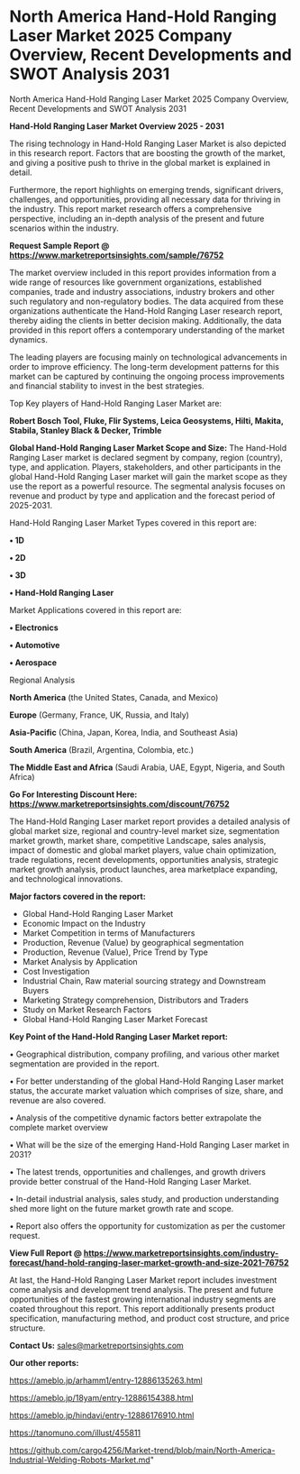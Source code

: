 # North America Hand-Hold Ranging Laser Market 2025 Company Overview, Recent Developments and SWOT Analysis 2031
North America Hand-Hold Ranging Laser Market 2025 Company Overview, Recent Developments and SWOT Analysis 2031

<Strong> Hand-Hold Ranging Laser Market Overview 2025 - 2031</strong>

The rising technology in Hand-Hold Ranging Laser Market is also depicted in this research report. Factors that are boosting the growth of the market, and giving a positive push to thrive in the global market is explained in detail.

Furthermore, the report highlights on emerging trends, significant drivers, challenges, and opportunities, providing all necessary data for thriving in the industry. This report market research offers a comprehensive perspective, including an in-depth analysis of the present and future scenarios within the industry.

<strong>Request Sample Report @ <a href=https://www.marketreportsinsights.com/sample/76752>https://www.marketreportsinsights.com/sample/76752</a></strong>

The market overview included in this report provides information from a wide range of resources like government organizations, established companies, trade and industry associations, industry brokers and other such regulatory and non-regulatory bodies. The data acquired from these organizations authenticate the Hand-Hold Ranging Laser research report, thereby aiding the clients in better decision making. Additionally, the data provided in this report offers a contemporary understanding of the market dynamics.

The leading players are focusing mainly on technological advancements in order to improve efficiency. The long-term development patterns for this market can be captured by continuing the ongoing process improvements and financial stability to invest in the best strategies.

Top Key players of Hand-Hold Ranging Laser Market are:

<strong>Robert Bosch Tool, Fluke, Flir Systems, Leica Geosystems, Hilti, Makita, Stabila, Stanley Black & Decker, Trimble</strong>

<strong><b>Global Hand-Hold Ranging Laser Market Scope and Size:</b></strong>
The Hand-Hold Ranging Laser market is declared segment by company, region (country), type, and application. Players, stakeholders, and other participants in the global Hand-Hold Ranging Laser market will gain the market scope as they use the report as a powerful resource. The segmental analysis focuses on revenue and product by type and application and the forecast period of 2025-2031.

Hand-Hold Ranging Laser Market Types covered in this report are:

<strong>• 1D

• 2D

• 3D

• Hand-Hold Ranging Laser</strong>

Market Applications covered in this report are:

<strong>• Electronics

• Automotive

• Aerospace</strong> 

Regional Analysis

<strong>North America</strong> (the United States, Canada, and Mexico)

<strong>Europe</strong> (Germany, France, UK, Russia, and Italy)

<strong>Asia-Pacific</strong> (China, Japan, Korea, India, and Southeast Asia)

<strong>South America</strong> (Brazil, Argentina, Colombia, etc.)

<strong>The Middle East and Africa</strong> (Saudi Arabia, UAE, Egypt, Nigeria, and South Africa)

<strong>Go For Interesting Discount Here: <a href=https://www.marketreportsinsights.com/discount/76752>https://www.marketreportsinsights.com/discount/76752</a></strong>

The Hand-Hold Ranging Laser market report provides a detailed analysis of global market size, regional and country-level market size, segmentation market growth, market share, competitive Landscape, sales analysis, impact of domestic and global market players, value chain optimization, trade regulations, recent developments, opportunities analysis, strategic market growth analysis, product launches, area marketplace expanding, and technological innovations.

<strong><b>Major factors covered in the report:</b></strong>
<ul>
  <li>Global Hand-Hold Ranging Laser Market </li>
  <li>Economic Impact on the Industry</li>
  <li>Market Competition in terms of Manufacturers</li>
  <li>Production, Revenue (Value) by geographical segmentation</li>
  <li>Production, Revenue (Value), Price Trend by Type</li>
  <li>Market Analysis by Application</li>
  <li>Cost Investigation</li>
  <li>Industrial Chain, Raw material sourcing strategy and Downstream Buyers</li>
  <li>Marketing Strategy comprehension, Distributors and Traders</li>
  <li>Study on Market Research Factors</li>
  <li>Global Hand-Hold Ranging Laser Market Forecast</li>
</ul>

<strong><b>Key Point of the Hand-Hold Ranging Laser Market report:</b></strong>

• Geographical distribution, company profiling, and various other market segmentation are provided in the report.

• For better understanding of the global Hand-Hold Ranging Laser market status, the accurate market valuation which comprises of size, share, and revenue are also covered.

• Analysis of the competitive dynamic factors better extrapolate the complete market overview

• What will be the size of the emerging Hand-Hold Ranging Laser market in 2031?

• The latest trends, opportunities and challenges, and growth drivers provide better construal of the Hand-Hold Ranging Laser Market.

• In-detail industrial analysis, sales study, and production understanding shed more light on the future market growth rate and scope.

• Report also offers the opportunity for customization as per the customer request.

<strong><b>View Full Report @ <a href=https://www.marketreportsinsights.com/industry-forecast/hand-hold-ranging-laser-market-growth-and-size-2021-76752>https://www.marketreportsinsights.com/industry-forecast/hand-hold-ranging-laser-market-growth-and-size-2021-76752</a></b></strong>


At last, the Hand-Hold Ranging Laser Market report includes investment come analysis and development trend analysis. The present and future opportunities of the fastest growing international industry segments are coated throughout this report. This report additionally presents product specification, manufacturing method, and product cost structure, and price structure.

<strong>Contact Us:</strong>
sales@marketreportsinsights.com

<strong>Our other reports:</strong>

<a href=https://ameblo.jp/arhamm1/entry-12886135263.html>https://ameblo.jp/arhamm1/entry-12886135263.html</a>

<a href=https://ameblo.jp/18yam/entry-12886154388.html>https://ameblo.jp/18yam/entry-12886154388.html</a>

<a href=https://ameblo.jp/hindavi/entry-12886176910.html>https://ameblo.jp/hindavi/entry-12886176910.html</a>

<a href=https://tanomuno.com/illust/455811>https://tanomuno.com/illust/455811</a>

<a href=https://github.com/cargo4256/Market-trend/blob/main/North-America-Industrial-Welding-Robots-Market.md>https://github.com/cargo4256/Market-trend/blob/main/North-America-Industrial-Welding-Robots-Market.md</a>"
